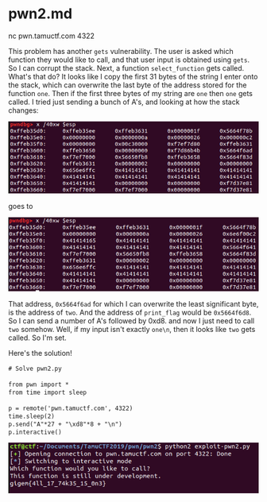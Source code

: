 
# pwn2.md

nc pwn.tamuctf.com 4322

This problem has another `gets` vulnerability. The user is asked which function they would like to call, and that user input is obtained using `gets`. So I can corrupt the stack. Next, a function `select_function` gets called. What's that do? It looks like I copy the first 31 bytes of the string I enter onto the stack, which can overwrite the last byte of the address stored for the function `one`. Then if the first three bytes of my string are `one` then `one` gets called. I tried just sending a bunch of A's, and looking at how the stack changes:

![./stack1.png](./stack1.png)

 goes to

 ![./stack2.png](./stack2.png)

That address, `0x5664f6ad` for which I can overwrite the least significant byte, is the address of `two`. And the address of `print_flag` would be `0x5664f6d8`. So I can send a number of A's followed by 0xd8. and now I just need to call `two` somehow. Well, if my input isn't exactly `one\n`, then it looks like `two` gets called. So I'm set.

Here's the solution!
```
# Solve pwn2.py

from pwn import *
from time import sleep

p = remote('pwn.tamuctf.com', 4322)
time.sleep(2)
p.send("A"*27 + "\xd8"*8 + "\n")
p.interactive()
```
![./flag.png](./flag.png)
